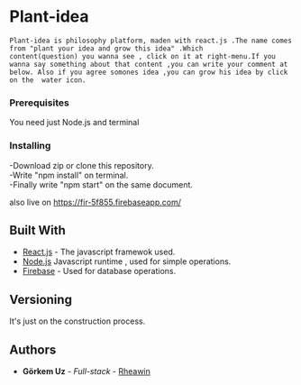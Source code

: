 # Plant-idea

    Plant-idea is philosophy platform, maden with react.js .The name comes from "plant your idea and grow this idea" .Which      content(question) you wanna see , click on it at right-menu.If you wanna say something about that content ,you can write your comment at below. Also if you agree somones idea ,you can grow his idea by click on the  water icon.

### Prerequisites

You need just Node.js and terminal


### Installing

-Download zip or clone this repository.<br>
-Write "npm install" on terminal.<br>
-Finally write "npm start" on the same document.

also live on https://fir-5f855.firebaseapp.com/

## Built With

* [React.js](https://github.com/facebook/react) - The javascript framewok used.<br>
* [Node.js](https://github.com/nodejs/node) Javascript runtime , used for simple operations.<br>
* [Firebase](https://firebase.google.com/docs/) - Used for database operations.

## Versioning

It's just on the construction process.

## Authors

* **Görkem Uz** - *Full-stack* - [Rheawin](https://github.com/Rheawin)
